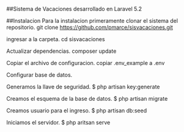 ##Sistema de Vacaciones desarrollado en Laravel 5.2

##Instalacion
Para la instalacion primeramente clonar el sistema del repositorio.
git clone https://github.com/pmarce/sisvacaciones.git

ingresar a la carpeta.
cd sisvacaciones

Actualizar dependencias.
composer update

Copiar el archivo de configuracion.
copiar .env_example a .env

Configurar base de datos.

Generamos la llave de seguridad.
$ php artisan key:generate

Creamos el esquema de la base de datos.
$ php artisan migrate

Creamos usuario para el ingreso.
$ php artisan db:seed

Iniciamos el servidor.
$ php aritsan serve
